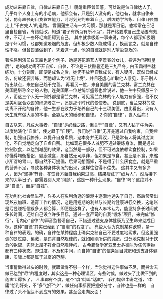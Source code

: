 成功从来靠自律，自律从来靠自己！
晚清重臣曾国藩，可以说是位自律达人了。几乎每个人身上有的小毛病，他都会有，只是别人没有的，他也有，就拿自律来说，他有超强的自我管理能力，时时刻刻约束着自己，后因勤学苦练、自律自强而走上“千古完人”的道路。
曾国藩生活有一大习惯，那就是写日记，他常常在日记里自检自省，有错就改，知道“君子有所为有所不为”，并严格要求自己生活要有规律，不可让一些坏毛病阻碍到自己。
其中就拿吸烟一事来说，每个人都深知吸烟是个坏习惯，也都知道吸烟的危害，但却极少数人能戒得了，换而言之，就是自律性不强。但曾国藩做到了，凭着这一点，他的自律就是别人望尘莫及的。

著名评剧演员白玉霜也是个例子，她是莲花落艺人李景春的女儿，被评为“评剧皇后”，她的成功离不开自知、自律，不论是三伏酷暑还是三九严冬，白玉霜得空就练功，十分刻苦，即便是成名之后，她仍不放弃自我成长，有人疑问，既然已经成名，何故还要苦练，而她却认为“戏无止境”，并且还虚心听取他人意见，乐于别人指出缺点，来使自己趋于完善。
再看另一位，来自美国的富兰克林，富兰克林在美国是堪称全才的人物，连美国第一位总统华盛顿也曾说过，他一生中只佩服三个人，而这三个人无一例外都是富兰克林，可见富兰克林的个人魅力有多强，他不仅是美利坚合众国的缔造者之一，还是那个时代的佼佼者。
说到底，富兰克林的成功离不开他的自律，他一生都在致力于培养自己的十三项美德，由此看出，没有人天生就有做大事的本事，全靠后天的砥砺和自律。
2
你的“自律”，遭人诟病！

自古以来，凡成大事者，“自律”是必经之路，但关于“自律”，又有人钻了牛角尖，过度地演化“自律”，使之趋于“自残”。
我们说“自律”无非是通过自我约束，自我控制，加强自我修养，以提升自身素质，这本身并无异议，只是常有人将其过度演化，不自觉地走向了自虐自残。
比如现在很多人减肥不通过锻炼身体，而是通过控制饮食，以达到减肥的效果，这当然是一部分，但不可过度依赖饮食控制，如果你懂得均衡搭配、健康减食，那自然无可厚非，但如果是节食，甚至是不食，来缩小所谓的胃口，那自然不可提倡，后果可想而知，不是得了什么厌食症，就是严重的营养不足，导致各种身体状况的出现，这样往往得不偿失。
这其中又有多少人，因为“坚持”节食，在饮食方面自我约束过高，结果瘦成了“纸片人”，然后接下来的大半日子，都需要别人来“照顾”，这是一种什么现象，“自律”吗？这绝对不是“自律”，而是“自残”。

在功利化社会里生存，许多人在名利角逐的浪潮中逐渐地迷失了自己，然后常常出现熬夜加班、通宵工作的情况，这是用短期的利益与长期的健康进行交换，这笔账是亏是赚相信很多人都会算，即便是这样了，也有人麻木认为，能坚持多长时间就多长时间，还给自己设立许多目标，通过一套严苛的自我“锻炼”项目，来完成“修行”，用内心“自律”的声音监督着自己，不惜通过透支身体健康乃至生命来达成目标。这种“自律”其实已经到了“自虐”的程度了。
有些人认为克制某种欲望，是一种自律的表现，的确，自律在某种程度上确实克制自己不要过度地索求，但这里强调的是过度、偏激，是违背自然规律的，就如刚刚所讲的减肥，过分地克制对于饮食的欲望，实际上是不符合自然规律的。
古希腊哲学家亚里士多德认为任何事物都有三种状态，即过度、不及和中间，而自持“自律”的信条盲目减肥和透支身体健康，实际上都是属于过度的范畴。

当事情做得过头的时候，就跟做得不够一个样，当你觉得这件事做不尽，而拼命去做已达到“尽”的程度时，其实这是一种心理误区，有些时候，做过头了比做不到的危害大得多了。
凡事都有个度，这个“度”就叫“适度”。
我们提倡中庸之道，“中庸”恰到好处，不“多”也不“少”，做任何事都要把握好分寸，自律也是一样的，自律过了头不但达不到应有的效果，甚至会走向反面！
